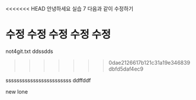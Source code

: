 <<<<<<< HEAD
안녕하세요 실습 7 다음과 같이 수정하기 

수정 수정 수정 수정 수정 
=======
not4git.txt
ddssdds
>>>>>>> 0dae2126617b121c31a19e346839dbfd5daf4ec9

ssssssssssssssssssssssss
ddffddf

new lone
